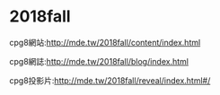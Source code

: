 # 2018fall

cpg8網站:http://mde.tw/2018fall/content/index.html

cpg8網誌:http://mde.tw/2018fall/blog/index.html

cpg8投影片:http://mde.tw/2018fall/reveal/index.html#/
